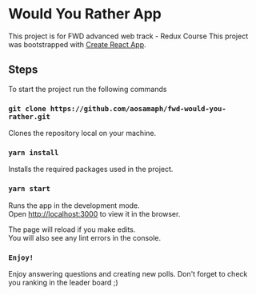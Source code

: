 # Would You Rather App

This project is for FWD advanced web track - Redux Course
This project was bootstrapped with [Create React App](https://github.com/facebook/create-react-app).

## Steps

To start the project run the following commands

### `git clone https://github.com/aosamaph/fwd-would-you-rather.git`

Clones the repository local on your machine.

### `yarn install`

Installs the required packages used in the project.

### `yarn start`

Runs the app in the development mode.\
Open [http://localhost:3000](http://localhost:3000) to view it in the browser.

The page will reload if you make edits.\
You will also see any lint errors in the console.

### `Enjoy!`

Enjoy answering questions and creating new polls.
Don't forget to check you ranking in the leader board ;)